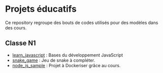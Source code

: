 # Projets éducatifs

Ce repository regroupe des bouts de codes utilisés pour des modèles dans des cours.

## Classe N1

- [learn_javascript](/learn_javascript/) : Bases du développement JavaScript
- [snake_game](/snake_game/) : Jeu de snake à compléter.
- [node_js_sample](/node_js_sample/) : Projet à Dockeriser grâce au cours.
